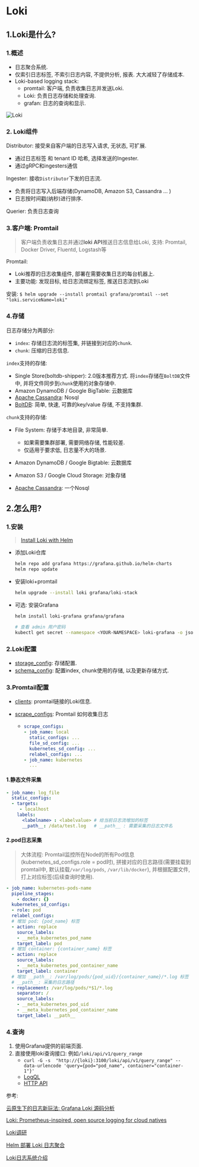 # Loki

## 1.Loki是什么?

### 1.概述

- 日志聚合系统. 
- 仅索引日志标签, 不索引日志内容, 不提供分析, 报表. 大大减轻了存储成本.
- Loki-based logging stack:
  - promtail: 客户端, 负责收集日志并发送Loki.
  - Loki: 负责日志存储和处理查询.
  - grafan: 日志的查询和显示.

![Loki](https://aleiwu.com/img/loki/loki-arch.png)

### 2. Loki组件

Distributor: 接受来自客户端的日志写入请求, 无状态, 可扩展.

- 通过日志标签 和 tenant ID 哈希, 选择发送的Ingester.
- 通过gRPC和ingesters通信

Ingester: 接收`Distributor`下发的日志流.

- 负责将日志写入后端存储(DynamoDB, Amazon S3, Cassandra ... )
- 日志按时间戳(纳秒)进行排序.

Querier: 负责日志查询

### 3.客户端: Promtail

> 客户端负责收集日志并通过**loki API**推送日志信息给Loki, 支持: Promtail, Docker Driver, Fluentd, Logstash等

Promtail:

- Loki推荐的日志收集组件, 部署在需要收集日志的每台机器上.
- 主要功能: 发现目标, 给日志流绑定标签, 推送日志流到Loki

安装: `$ helm upgrade --install promtail grafana/promtail --set "loki.serviceName=loki"`

### 4.存储

日志存储分为两部分: 

- `index`: 存储日志流的标签集, 并链接到对应的`chunk`.
- `chunk`: 压缩的日志信息.

`index`支持的存储:

- Single Store(boltdb-shipper): 2.0版本推荐方式. 将`index`存储在`BoltDB`文件中, 并将文件同步到`chunk`使用的对象存储中.
- Amazon DynamoDB / Google BigTable: 云数据库
- [Apache Cassandra](https://cassandra.apache.org/): Nosql
- [BoltDB](https://github.com/boltdb/bolt): 简单, 快速, 可靠的key/value 存储, 不支持集群. 

`chunk`支持的存储:

- File System: 存储于本地目录, 非常简单. 
  - 如果需要集群部署, 需要网络存储, 性能较差.
  - 仅适用于要求低, 日志量不大的场景.

- Amazon DynamoDB / Google Bigtable: 云数据库
- Amazon S3 / Google Cloud Storage: 对象存储
- [Apache Cassandra](https://cassandra.apache.org/): 一个Nosql

## 2.怎么用?

### 1.安装

> [Install Loki with Helm](https://grafana.com/docs/loki/latest/installation/helm/)

- 添加Loki仓库

  ```bash
  helm repo add grafana https://grafana.github.io/helm-charts
  helm repo update
  ```

- 安装loki+promtail

  ```bash
  helm upgrade --install loki grafana/loki-stack
  ```

- 可选: 安装Grafana

  ```bash
  helm install loki-grafana grafana/grafana
  
  # 查看 admin 用户密码
  kubectl get secret --namespace <YOUR-NAMESPACE> loki-grafana -o jsonpath="{.data.admin-password}" | base64 --decode ; echo
  ```

### 2.Loki配置

-  [storage_config](https://grafana.com/docs/loki/latest/configuration/#storage_config): 存储配置. 
- [schema_config](https://grafana.com/docs/loki/latest/configuration/#schema_config): 配置index, chunk使用的存储, 以及更新存储方式.

### 3.Promtail配置

- [clients](https://grafana.com/docs/loki/latest/clients/promtail/configuration/#clients): promtail链接的Loki信息.

- [scrape_configs](https://grafana.com/docs/loki/latest/clients/promtail/configuration/#scrape_configs): Promtail 如何收集日志

  - ```yaml
    scrape_configs:
    - job_name: local
      static_configs: ...
      file_sd_config: ...
      kubernetes_sd_config: ...
      relabel_configs: ...
    - job_name: kubernetes
      ...
    ```

#### 1.静态文件采集

```yaml
- job_name: log_file
  static_configs:
  - targets:
     - localhost
    labels:
      <labelname> : <labelvalue> # 给当前日志流增加的标签
      __path__: /data/test.log   # __path__ : 需要采集的日志文件名
```

#### 2.pod日志采集

> 大体流程: Promtail监控所在Node的所有Pod信息(kubernetes_sd_configs.role = pod时), 拼接对应的日志路径(需要挂载到promtail中, 默认挂载`/var/log/pods`, `/var/lib/docker`), 并根据配置文件, 打上对应标签(后续查询时使用).

```yaml
- job_name: kubernetes-pods-name
  pipeline_stages:
    - docker: {}
  kubernetes_sd_configs:
  - role: pod
  relabel_configs:
  # 增加 pod: {pod_name} 标签
  - action: replace
    source_labels:
    - __meta_kubernetes_pod_name
    target_label: pod
  # 增加 container: {container_name} 标签
  - action: replace
    source_labels:
    - __meta_kubernetes_pod_container_name
    target_label: container
  # 增加 __path__: /var/log/pods/{pod_uid}/{container_name}/*.log 标签
  # __path__: 采集的日志路径
  - replacement: /var/log/pods/*$1/*.log
    separator: /
    source_labels:
    - __meta_kubernetes_pod_uid
    - __meta_kubernetes_pod_container_name
    target_label: __path__
```

### 4.查询

1. 使用Grafana提供的前端页面.
2. 直接使用loki查询接口: 例如`/loki/api/v1/query_range`
   - `curl -G -s  "http://{loki}:3100/loki/api/v1/query_range" --data-urlencode 'query={pod="pod_name", container="container-1"}'`
   - [LogQL](https://grafana.com/docs/loki/latest/logql/)
   - [HTTP API](https://grafana.com/docs/loki/latest/api/)

参考:

[云原生下的日志新玩法: Grafana Loki 源码分析](https://aleiwu.com/post/grafana-loki/)

[Loki: Prometheus-inspired, open source logging for cloud natives](https://grafana.com/blog/2018/12/12/loki-prometheus-inspired-open-source-logging-for-cloud-natives/)

[Loki调研](http://wiki.baidu.com/pages/viewpage.action?pageId=972975329)

[Helm 部署 Loki 日志聚合](https://www.akiraka.net/kubernetes/849.html)

[Loki日志系统介绍](https://www.jianshu.com/p/77b9ce1c320e)


